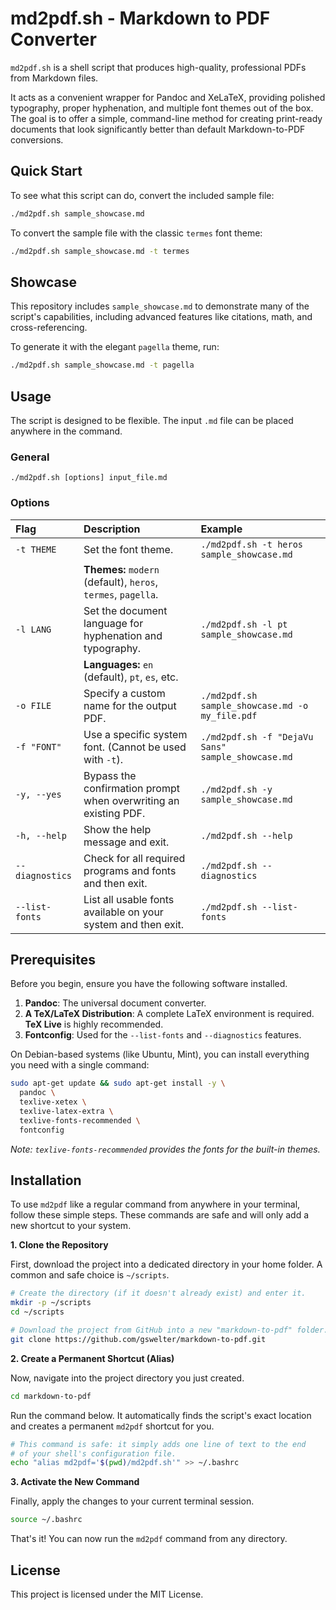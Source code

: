 # md2pdf.sh - Markdown to PDF Converter

`md2pdf.sh` is a shell script that produces high-quality, professional PDFs from Markdown files.

It acts as a convenient wrapper for Pandoc and XeLaTeX, providing polished typography, proper hyphenation, and multiple font themes out of the box. The goal is to offer a simple, command-line method for creating print-ready documents that look significantly better than default Markdown-to-PDF conversions.

## Quick Start

To see what this script can do, convert the included sample file:
```bash
./md2pdf.sh sample_showcase.md
```

To convert the sample file with the classic `termes` font theme:
```bash
./md2pdf.sh sample_showcase.md -t termes
```

## Showcase

This repository includes `sample_showcase.md` to demonstrate many of the script's capabilities, including advanced features like citations, math, and cross-referencing.

To generate it with the elegant `pagella` theme, run:
```bash
./md2pdf.sh sample_showcase.md -t pagella
```

## Usage

The script is designed to be flexible. The input `.md` file can be placed anywhere in the command.

### General
`./md2pdf.sh [options] input_file.md`

### Options

| Flag | Description | Example |
| :--- | :--- | :--- |
| `-t THEME` | Set the font theme. | `./md2pdf.sh -t heros sample_showcase.md` |
| | **Themes:** `modern` (default), `heros`, `termes`, `pagella`. | |
| `-l LANG` | Set the document language for hyphenation and typography. | `./md2pdf.sh -l pt sample_showcase.md` |
| | **Languages:** `en` (default), `pt`, `es`, etc. | |
| `-o FILE` | Specify a custom name for the output PDF. | `./md2pdf.sh sample_showcase.md -o my_file.pdf` |
| `-f "FONT"` | Use a specific system font. (Cannot be used with `-t`). | `./md2pdf.sh -f "DejaVu Sans" sample_showcase.md` |
| `-y, --yes` | Bypass the confirmation prompt when overwriting an existing PDF. | `./md2pdf.sh -y sample_showcase.md` |
| `-h, --help` | Show the help message and exit. | `./md2pdf.sh --help` |
| `--diagnostics` | Check for all required programs and fonts and then exit. | `./md2pdf.sh --diagnostics` |
| `--list-fonts`| List all usable fonts available on your system and then exit. | `./md2pdf.sh --list-fonts` |


## Prerequisites

Before you begin, ensure you have the following software installed.

1.  **Pandoc**: The universal document converter.
2.  **A TeX/LaTeX Distribution**: A complete LaTeX environment is required. **TeX Live** is highly recommended.
3.  **Fontconfig**: Used for the `--list-fonts` and `--diagnostics` features.

On Debian-based systems (like Ubuntu, Mint), you can install everything you need with a single command:
```bash
sudo apt-get update && sudo apt-get install -y \
  pandoc \
  texlive-xetex \
  texlive-latex-extra \
  texlive-fonts-recommended \
  fontconfig
```
*Note: `texlive-fonts-recommended` provides the fonts for the built-in themes.*

## Installation

To use `md2pdf` like a regular command from anywhere in your terminal, follow these simple steps. These commands are safe and will only add a new shortcut to your system.

**1. Clone the Repository**

First, download the project into a dedicated directory in your home folder. A common and safe choice is `~/scripts`.

```bash
# Create the directory (if it doesn't already exist) and enter it.
mkdir -p ~/scripts
cd ~/scripts

# Download the project from GitHub into a new "markdown-to-pdf" folder.
git clone https://github.com/gswelter/markdown-to-pdf.git
```

**2. Create a Permanent Shortcut (Alias)**

Now, navigate into the project directory you just created.

```bash
cd markdown-to-pdf
```

Run the command below. It automatically finds the script's exact location and creates a permanent `md2pdf` shortcut for you.

```bash
# This command is safe: it simply adds one line of text to the end
# of your shell's configuration file.
echo "alias md2pdf='$(pwd)/md2pdf.sh'" >> ~/.bashrc
```

**3. Activate the New Command**

Finally, apply the changes to your current terminal session.

```bash
source ~/.bashrc
```

That's it! You can now run the `md2pdf` command from any directory.

## License

This project is licensed under the MIT License.
